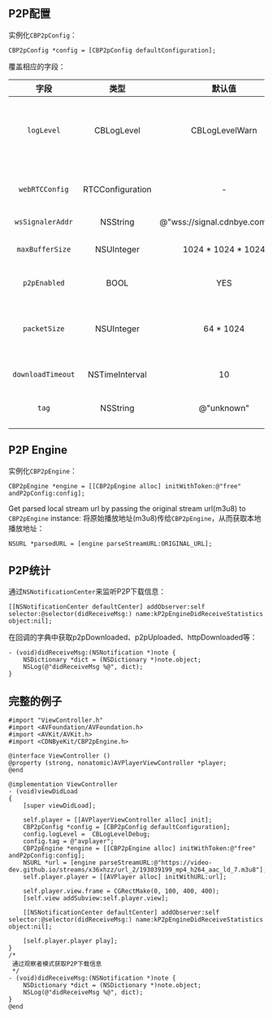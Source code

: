 
## P2P配置
实例化`CBP2pConfig`：
```
CBP2pConfig *config = [CBP2pConfig defaultConfiguration];
```
覆盖相应的字段：

| 字段 | 类型 | 默认值 | 描述 |
| :-: | :-: | :-: | :-: |
| `logLevel` | CBLogLevel | CBLogLevelWarn | 打印日志的级别(CBLogLevelNone, CBLogLevelDebug, CBLogLevelInfo, CBLogLevelWarn, CBLogLevelError)。                                                                                      
| `webRTCConfig` | RTCConfiguration | - | 通过RTCConfiguration来修改WebRTC默认配置。
| `wsSignalerAddr` | NSString | @"wss://signal.cdnbye.com/wss" | 信令服务器地址。
| `maxBufferSize` | NSUInteger | 1024 * 1024 * 1024 | 点播模式下P2P在磁盘缓存的最大数据量。
| `p2pEnabled` | BOOL | YES | 开启或关闭p2p engine。
| `packetSize` | NSUInteger | 64 * 1024 | 每次通过datachannel发送的包的大小，64KB适用于与浏览器进行P2P。
| `downloadTimeout` | NSTimeInterval | 10 | TS文件的下载超时时间。
| `tag` | NSString | @"unknown" | 用户自定义的标签，可以在控制台查看分布图。

## P2P Engine
实例化`CBP2pEngine`：
```
CBP2pEngine *engine = [[CBP2pEngine alloc] initWithToken:@"free" andP2pConfig:config];
```
Get parsed local stream url by passing the original stream url(m3u8) to `CBP2pEngine` instance:
将原始播放地址(m3u8)传给`CBP2pEngine`，从而获取本地播放地址：
```
NSURL *parsedURL = [engine parseStreamURL:ORIGINAL_URL];
```

## P2P统计
通过`NSNotificationCenter`来监听P2P下载信息：
```
[[NSNotificationCenter defaultCenter] addObserver:self selector:@selector(didReceiveMsg:) name:kP2pEngineDidReceiveStatistics object:nil];
```
在回调的字典中获取p2pDownloaded、p2pUploaded、httpDownloaded等：
```
- (void)didReceiveMsg:(NSNotification *)note {
    NSDictionary *dict = (NSDictionary *)note.object;
    NSLog(@"didReceiveMsg %@", dict);
}
```

## 完整的例子
```
#import "ViewController.h"
#import <AVFoundation/AVFoundation.h>
#import <AVKit/AVKit.h>
#import <CDNByeKit/CBP2pEngine.h>

@interface ViewController ()
@property (strong, nonatomic)AVPlayerViewController *player;
@end

@implementation ViewController
- (void)viewDidLoad
{
    [super viewDidLoad];
    
    self.player = [[AVPlayerViewController alloc] init];
    CBP2pConfig *config = [CBP2pConfig defaultConfiguration];
    config.logLevel =  CBLogLevelDebug;
    config.tag = @"avplayer";
    CBP2pEngine *engine = [[CBP2pEngine alloc] initWithToken:@"free" andP2pConfig:config];
    NSURL *url = [engine parseStreamURL:@"https://video-dev.github.io/streams/x36xhzz/url_2/193039199_mp4_h264_aac_ld_7.m3u8"];
    self.player.player = [[AVPlayer alloc] initWithURL:url];
    
    self.player.view.frame = CGRectMake(0, 100, 400, 400);
    [self.view addSubview:self.player.view];
    
    [[NSNotificationCenter defaultCenter] addObserver:self selector:@selector(didReceiveMsg:) name:kP2pEngineDidReceiveStatistics object:nil];
    
    [self.player.player play];
}
/*
 通过观察者模式获取P2P下载信息
 */
- (void)didReceiveMsg:(NSNotification *)note {
    NSDictionary *dict = (NSDictionary *)note.object;
    NSLog(@"didReceiveMsg %@", dict);
}
@end
```